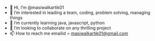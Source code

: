 - 👋 Hi, I’m @masiwalkartik01
- 👀 I’m interested in leading a team, coding, problem solving, managing things 
- 🌱 I’m currently learning java, javascript, python
- 💞️ I’m looking to collaborate on any thrilling project
- 📫 How to reach me emailid = masiwalkartik01@gmail.com

<!---
masiwalkartik01/masiwalkartik01 is a ✨ special ✨ repository because its `README.md` (this file) appears on your GitHub profile.
You can click the Preview link to take a look at your changes.
--->
